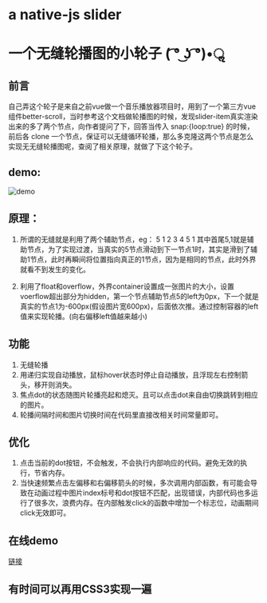 # a native-js slider
# 一个无缝轮播图的小轮子 ( ͡° ͜ʖ ͡°)•ॢ

## 前言
自己弄这个轮子是来自之前vue做一个音乐播放器项目时，用到了一个第三方vue组件better-scroll，当时参考这个文档做轮播图的时候，发现slider-item真实渲染出来的多了两个节点，向作者提问了下，回答当传入 snap:{loop:true} 的时候，前后各 clone 一个节点，保证可以无缝循环轮播，那么多克隆这两个节点是怎么实现无无缝轮播图呢，查阅了相关原理，就做了下这个轮子。


## demo:
![demo](https://github.com/ZhangMingZhao1/a-native-js-slider/blob/master/demoGIF.gif)


## 原理：
1. 所谓的无缝就是利用了两个辅助节点，eg：
5 1 2 3 4 5 1
其中首尾5,1就是辅助节点，为了实现过渡，当真实的5节点滑动到下一节点1时，其实是滑到了辅助1节点，此时再瞬间将位置指向真正的1节点，因为是相同的节点，此时外界就看不到发生的变化。

2. 利用了float和overflow，外界container设置成一张图片的大小，设置voerflow超出部分为hidden，第一个节点辅助节点5的left为0px，下一个就是真实的节点1为-600px(假设图片宽600px)，后面依次推。通过控制容器的left值来实现轮播。(向右偏移left值越来越小)

## 功能
1. 无缝轮播
2. 用递归实现自动播放，鼠标hover状态时停止自动播放，且浮现左右控制箭头，移开则消失。
3. 焦点dot的状态随图片轮播亮起和熄灭。且可以点击dot来自由切换跳转到相应的图片。
4. 轮播间隔时间和图片切换时间在代码里直接改相关时间常量即可。

## 优化
1. 点击当前的dot按钮，不会触发，不会执行内部响应的代码。避免无效的执行，节省内存。
2. 当快速频繁点击左偏移和右偏移箭头的时候，多次调用内部函数，有可能会导致在动画过程中图片index标号和dot按钮不匹配，出现错误，内部代码也多运行了很多次，浪费内存。在内部触发click的函数中增加一个标志位，动画期间click无效即可。

## 在线demo
[链接](https://zhangmingzhao1.github.io/a-native-js-slider/index.html)

## 有时间可以再用CSS3实现一遍
